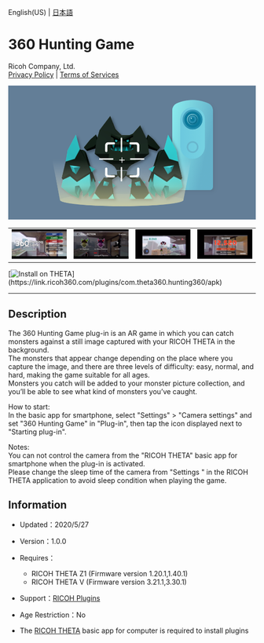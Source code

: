 English(US) | [日本語](README.ja.md)

# 360 Hunting Game
Ricoh Company, Ltd.  
[Privacy Policy](../../README.md#privacy-policy) | [Terms of Services](../../README.md#terms-of-services)

<div align="center">
 <img src="1.png">

 <table>
  <tr>
   <td><img src="2.png"></td>
   <td><img src="3.png"></td>
   <td><img src="4.png"></td>
   <td><img src="5.png"></td>
  </tr>
 </table>
</div>

[![Install on THETA](https://assets.ricoh360.com/image/upload/v1/front/theta/install-button.svg?)](https://link.ricoh360.com/plugins/com.theta360.hunting360/apk)

***

## Description
The 360 Hunting Game plug-in is an AR game in which you can catch monsters against a still image captured with your RICOH THETA in the background.  
The monsters that appear change depending on the place where you capture the image, and there are three levels of difficulty: easy, normal, and hard, making the game suitable for all ages.  
Monsters you catch will be added to your monster picture collection, and you’ll be able to see what kind of monsters you’ve caught.  
  
How to start:  
In the basic app for smartphone, select "Settings" > "Camera settings" and set "360 Hunting Game" in "Plug-in", then tap the icon displayed next to "Starting plug-in".  
  
Notes:  
You can not control the camera from the "RICOH THETA" basic app for smartphone when the plug-in is activated.  
Please change the sleep time of the camera from "Settings " in the RICOH THETA application to avoid sleep condition when playing the game.  

## Information
  * Updated：2020/5/27
  * Version：1.0.0
  * Requires：
    * RICOH THETA Z1 (Firmware version 1.20.1,1.40.1)
    * RICOH THETA V (Firmware version 3.21.1,3.30.1)
  * Support：[RICOH Plugins](https://support.theta360.com/ja/)
  * Age Restriction：No

* The [RICOH THETA](https://theta360.com/ja/about/application/pc.html#app-detail-01) basic app for computer is required to install plugins
